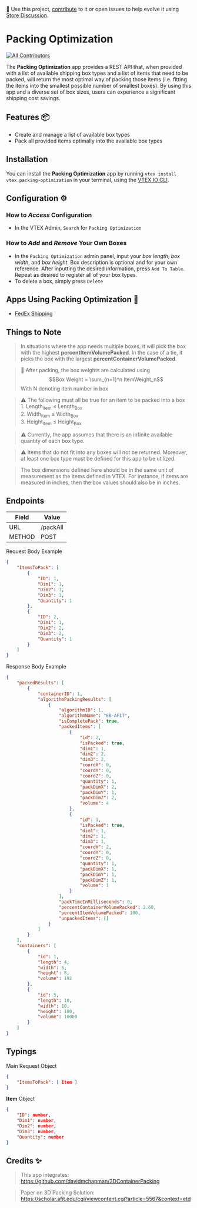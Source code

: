 📢 Use this project, [contribute](https://github.com/vtex-apps/packing-optimization) to it or open issues to help evolve it using [Store Discussion](https://github.com/vtex-apps/store-discussion).
# Packing Optimization
<!-- DOCS-IGNORE:start -->
<!-- ALL-CONTRIBUTORS-BADGE:START - Do not remove or modify this section -->
[![All Contributors](https://img.shields.io/badge/all_contributors-0-orange.svg?style=flat-square)](#contributors-)
<!-- ALL-CONTRIBUTORS-BADGE:END -->
<!-- DOCS-IGNORE:end -->

The **Packing Optimization** app provides a REST API that, when provided with a list of available shipping box types and a list of items that need to be packed, will return the most optimal way of packing those items (i.e. fitting the items into the smallest possible number of smallest boxes). By using this app and a diverse set of box sizes, users can experience a significant shipping cost savings.
## Features 📦
- Create and manage a list of available box types
- Pack all provided items optimally into the available box types

## Installation
You can install the **Packing Optimization** app by running `vtex install vtex.packing-optimization` in your terminal, using the [VTEX IO CLI](https://developers.vtex.com/vtex-developer-docs/docs/vtex-io-documentation-vtex-io-cli-installation-and-command-reference).

## Configuration ⚙️
### How to *Access* Configuration
- In the VTEX Admin, `Search` for `Packing Optimization`
### How to *Add* and *Remove* Your Own Boxes
- In the `Packing Optimization` admin panel, input your *box length*, *box width*, and *box height*. Box description is optional and for your own reference. After inputting the desired information, press `Add To Table`. Repeat as desired to register all of your box types.
- To delete a box, simply press `Delete`

## Apps Using Packing Optimization 🚚
- [FedEx Shipping](https://github.com/vtex-apps/fedex-shipping)

## Things to Note

> In situations where the app needs multiple boxes, it will pick the box with the highest **percentItemVolumePacked**. In the case of a tie, it picks the box with the largest **percentContainerVolumePacked**.

> 🧮 After packing, the box weights are calculated using $$Box Weight = \sum_{n=1}^n ItemWeight_n$$ With N denoting item number in box

> ⚠️ The following must all be true for an item to be packed into a box \
    1. Length<sub>Item</sub> ≤ Length<sub>Box</sub> \
    2. Width<sub>Item</sub> ≤ Width<sub>Box</sub> \
    3. Height<sub>Item</sub> ≤ Height<sub>Box</sub> 

> ⚠️ Currently, the app assumes that there is an infinite available quantity of each box type.

> ⚠️ Items that do not fit into any boxes will not be returned. Moreover, at least one box type must be defined for this app to be utilized.

> The box dimensions defined here should be in the same unit of measurement as the items defined in VTEX. For instance, if items are measured in inches, then the box values should also be in inches.


## Endpoints
| Field | Value |
| --- | ---|
|URL|/packAll|
|METHOD|POST|

Request Body Example
```json
{
    "ItemsToPack": [
        {
            "ID": 1,
            "Dim1": 1,
            "Dim2": 1,
            "Dim3": 1,
            "Quantity": 1
        },
        {
            "ID": 2,
            "Dim1": 1,
            "Dim2": 2,
            "Dim3": 2,
            "Quantity": 1
        }
    ]
}
```

Response Body Example
```json
{
    "packedResults": [
        {
            "containerID": 1,
            "algorithmPackingResults": [
                {
                    "algorithmID": 1,
                    "algorithmName": "EB-AFIT",
                    "isCompletePack": true,
                    "packedItems": [
                        {
                            "id": 2,
                            "isPacked": true,
                            "dim1": 1,
                            "dim2": 2,
                            "dim3": 2,
                            "coordX": 0,
                            "coordY": 0,
                            "coordZ": 0,
                            "quantity": 1,
                            "packDimX": 2,
                            "packDimY": 1,
                            "packDimZ": 2,
                            "volume": 4
                        },
                        {
                            "id": 1,
                            "isPacked": true,
                            "dim1": 1,
                            "dim2": 1,
                            "dim3": 1,
                            "coordX": 2,
                            "coordY": 0,
                            "coordZ": 0,
                            "quantity": 1,
                            "packDimX": 1,
                            "packDimY": 1,
                            "packDimZ": 1,
                            "volume": 1
                        }
                    ],
                    "packTimeInMilliseconds": 0,
                    "percentContainerVolumePacked": 2.60,
                    "percentItemVolumePacked": 100,
                    "unpackedItems": []
                }
            ]
        }
    ],
    "containers": [
        {
            "id": 1,
            "length": 4,
            "width": 6,
            "height": 8,
            "volume": 192
        },
        {
            "id": 5,
            "length": 10,
            "width": 10,
            "height": 100,
            "volume": 10000
        }
    ]
}

```

## Typings

Main Request Object
```json
{
    "ItemsToPack": [ Item ]
}
```

**Item** Object
```json
{
    "ID": number,
    "Dim1": number,
    "Dim2": number,
    "Dim3": number,
    "Quantity": number
}
```

## Credits ✨
> This app integrates: https://github.com/davidmchapman/3DContainerPacking
 
> Paper on 3D Packing Solution: https://scholar.afit.edu/cgi/viewcontent.cgi?article=5567&context=etd